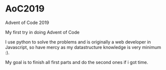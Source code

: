 # AoC2019
Advent of Code 2019

My first try in doing Advent of Code

I use python to solve the problems and is originally a web developer in Javascript, so have mercy as my datastructure knowledge is very minimum :).

My goal is to finish all first parts and do the second ones if i got time.
